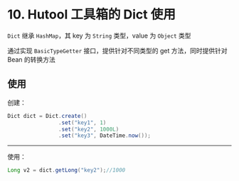 # 10. Hutool 工具箱的 Dict 使用

`Dict` 继承 `HashMap`，其 key  为 `String` 类型，value 为 `Object` 类型

通过实现 `BasicTypeGetter` 接口，提供针对不同类型的 get 方法，同时提供针对 Bean 的转换方法

## 使用

创建：

```java
Dict dict = Dict.create()
                .set("key1", 1)
                .set("key2", 1000L)
                .set("key3", DateTime.now());
```

---

使用：

```java
Long v2 = dict.getLong("key2");//1000
```

